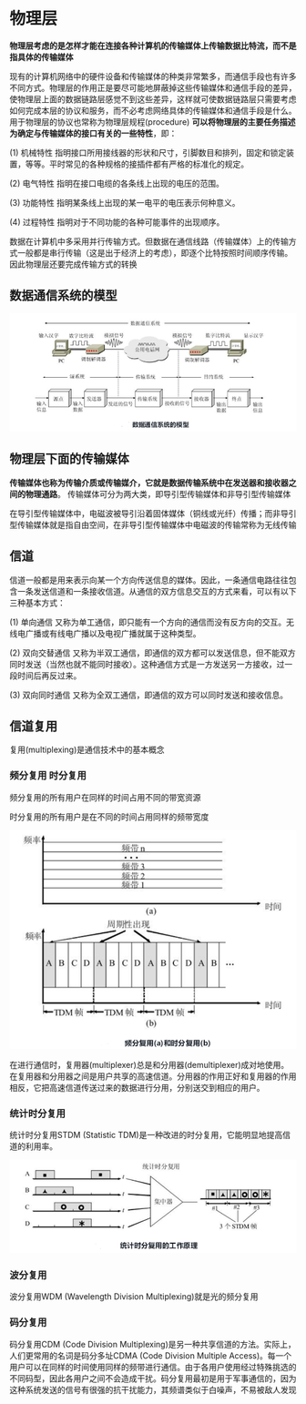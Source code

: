 # 物理层
**物理层考虑的是怎样才能在连接各种计算机的传输媒体上传输数据比特流，而不是指具体的传输媒体**

现有的计算机网络中的硬件设备和传输媒体的种类非常繁多，而通信手段也有许多不同方式。物理层的作用正是要尽可能地屏蔽掉这些传输媒体和通信手段的差异，使物理层上面的数据链路层感觉不到这些差异，这样就可使数据链路层只需要考虑如何完成本层的协议和服务，而不必考虑网络具体的传输媒体和通信手段是什么。用于物理层的协议也常称为物理层规程(procedure)
**可以将物理层的主要任务描述为确定与传输媒体的接口有关的一些特性**，即：

(1) 机械特性 指明接口所用接线器的形状和尺寸，引脚数目和排列，固定和锁定装置，等等。平时常见的各种规格的接插件都有严格的标准化的规定。

(2) 电气特性 指明在接口电缆的各条线上出现的电压的范围。

(3) 功能特性 指明某条线上出现的某一电平的电压表示何种意义。

(4) 过程特性 指明对于不同功能的各种可能事件的出现顺序。

数据在计算机中多采用并行传输方式。但数据在通信线路（传输媒体）上的传输方式一般都是串行传输（这是出于经济上的考虑），即逐个比特按照时间顺序传输。因此物理层还要完成传输方式的转换

## 数据通信系统的模型

![image-20200321185031495](./images/image-数据通信系统的模型png)

## 物理层下面的传输媒体
**传输媒体也称为传输介质或传输媒介，它就是数据传输系统中在发送器和接收器之间的物理通路**。
传输媒体可分为两大类，即导引型传输媒体和非导引型传输媒体

在导引型传输媒体中，电磁波被导引沿着固体媒体（铜线或光纤）传播；而非导引型传输媒体就是指自由空间，在非导引型传输媒体中电磁波的传输常称为无线传输
## 信道
信道一般都是用来表示向某一个方向传送信息的媒体。因此，一条通信电路往往包含一条发送信道和一条接收信道。从通信的双方信息交互的方式来看，可以有以下三种基本方式：

(1) 单向通信 又称为单工通信，即只能有一个方向的通信而没有反方向的交互。无线电广播或有线电广播以及电视广播就属于这种类型。

(2) 双向交替通信 又称为半双工通信，即通信的双方都可以发送信息，但不能双方同时发送（当然也就不能同时接收）。这种通信方式是一方发送另一方接收，过一段时间后再反过来。

(3) 双向同时通信 又称为全双工通信，即通信的双方可以同时发送和接收信息。
## 信道复用
复用(multiplexing)是通信技术中的基本概念

### 频分复用 时分复用

频分复用的所有用户在同样的时间占用不同的带宽资源

时分复用的所有用户是在不同的时间占用同样的频带宽度

![image-20200321183726806](./images/时分复用和频分复用.png)

在进行通信时，复用器(multiplexer)总是和分用器(demultiplexer)成对地使用。在复用器和分用器之间是用户共享的高速信道。分用器的作用正好和复用器的作用相反，它把高速信道传送过来的数据进行分用，分别送交到相应的用户。

### 统计时分复用

统计时分复用STDM (Statistic TDM)是一种改进的时分复用，它能明显地提高信道的利用率。

![image-20200321183905424](./images/统计时分复用.png)

### 波分复用

波分复用WDM (Wavelength Division Multiplexing)就是光的频分复用

### 码分复用

码分复用CDM (Code Division Multiplexing)是另一种共享信道的方法。实际上，人们更常用的名词是码分多址CDMA (Code Division Multiple Access)。每一个用户可以在同样的时间使用同样的频带进行通信。由于各用户使用经过特殊挑选的不同码型，因此各用户之间不会造成干扰。码分复用最初是用于军事通信的，因为这种系统发送的信号有很强的抗干扰能力，其频谱类似于白噪声，不易被敌人发现
